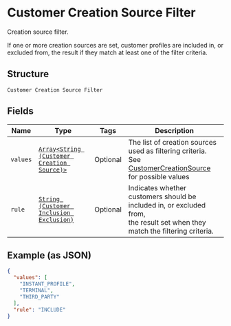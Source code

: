 
# Customer Creation Source Filter

Creation source filter.

If one or more creation sources are set, customer profiles are included in,
or excluded from, the result if they match at least one of the filter
criteria.

## Structure

`Customer Creation Source Filter`

## Fields

| Name | Type | Tags | Description |
|  --- | --- | --- | --- |
| `values` | [`Array<String (Customer Creation Source)>`](/doc/models/customer-creation-source.md) | Optional | The list of creation sources used as filtering criteria.<br>See [CustomerCreationSource](#type-customercreationsource) for possible values |
| `rule` | [`String (Customer Inclusion Exclusion)`](/doc/models/customer-inclusion-exclusion.md) | Optional | Indicates whether customers should be included in, or excluded from,<br>the result set when they match the filtering criteria. |

## Example (as JSON)

```json
{
  "values": [
    "INSTANT_PROFILE",
    "TERMINAL",
    "THIRD_PARTY"
  ],
  "rule": "INCLUDE"
}
```

